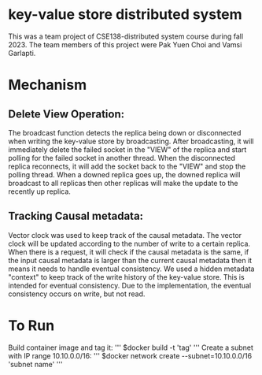 # key-value store distributed system

This was a team project of CSE138-distributed system course during fall 2023. The team members of this project were Pak Yuen Choi and Vamsi Garlapti.

# Mechanism

## Delete View Operation:

The broadcast function detects the replica being down or disconnected when writing the key-value store by broadcasting. After broadcasting, it will immediately delete the failed socket in the "VIEW" of the replica and start polling for the failed socket in another thread. When the disconnected replica reconnects, it will add the socket back to the "VIEW" and stop the polling thread. When a downed replica goes up, the downed replica will broadcast to all replicas then other replicas will make the update to the recently up replica.

## Tracking Causal metadata:

Vector clock was used to keep track of the causal metadata. The vector clock will be updated according to the number of write to a certain replica. When there is a request, it will check if the causal metadata is the same, if the input causal metadata is larger than the current causal metadata then it means it needs to handle eventual consistency. We used a hidden metadata "context" to keep track of the write history of the key-value store. This is intended for eventual consistency. Due to the implementation, the eventual consistency occurs on write, but not read. 

# To Run
Build container image and tag it:
''' $docker build -t 'tag' '''
Create a subnet with IP range 10.10.0.0/16:
''' $docker network create --subnet=10.10.0.0/16 'subnet name' '''





